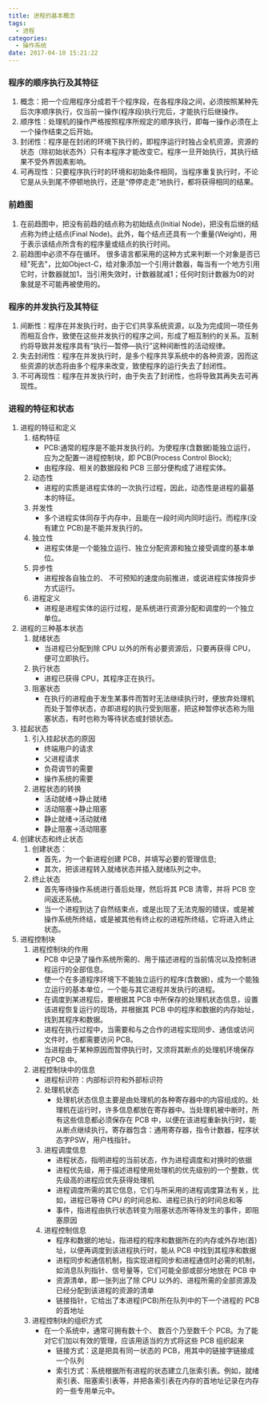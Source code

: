 ```yaml
---
title: 进程的基本概念
tags:
  - 进程
categories:
  - 操作系统
date: 2017-04-10 15:21:22
---
```

### 程序的顺序执行及其特征
1. 概念：把一个应用程序分成若干个程序段，在各程序段之间，必须按照某种先后次序顺序执行，仅当前一操作(程序段)执行完后，才能执行后继操作。
2. 顺序性：处理机的操作严格按照程序所规定的顺序执行，即每一操作必须在上一个操作结束之后开始。
3. 封闭性：程序是在封闭的环境下执行的，即程序运行时独占全机资源，资源的状态（除初始状态外）只有本程序才能改变它。程序一旦开始执行，其执行结果不受外界因素影响。
4. 可再现性：只要程序执行时的环境和初始条件相同，当程序重复执行时，不论它是从头到尾不停顿地执行，还是“停停走走”地执行，都将获得相同的结果。

<!-- more -->

### 前趋图
1. 在前趋图中，把没有前趋的结点称为初始结点(Initial Node)，把没有后继的结点称为终止结点(Final Node)。此外，每个结点还具有一个重量(Weight)，用于表示该结点所含有的程序量或结点的执行时间。
2. 前趋图中必须不存在循环。
很多语言都采用的这种方式来判断一个对象是否已经"死去"，比如Object-C，给对象添加一个引用计数器，每当有一个地方引用它时，计数器就加1，当引用失效时，计数器就减1；任何时刻计数器为0的对象就是不可能再被使用的。

### 程序的并发执行及其特征
1. 间断性：程序在并发执行时，由于它们共享系统资源，以及为完成同一项任务而相互合作，致使在这些并发执行的程序之间，形成了相互制约的关系。互制约将导致并发程序具有“执行—暂停—执行”这种间断性的活动规律。
2. 失去封闭性：程序在并发执行时，是多个程序共享系统中的各种资源，因而这些资源的状态将由多个程序来改变，致使程序的运行失去了封闭性。
3. 不可再现性：程序在并发执行时，由于失去了封闭性，也将导致其再失去可再现性。

### 进程的特征和状态
1. 进程的特征和定义
    1. 结构特征
        - PCB:通常的程序是不能并发执行的。为使程序(含数据)能独立运行，应为之配置一进程控制块，即 PCB(Process Control Block);
        - 由程序段、相关的数据段和 PCB 三部分便构成了进程实体。
    2. 动态性
        - 进程的实质是进程实体的一次执行过程，因此，动态性是进程的最基本的特征。
    3. 并发性
        - 多个进程实体同存于内存中，且能在一段时间内同时运行。而程序(没有建立 PCB)是不能并发执行的。
    4. 独立性
        - 进程实体是一个能独立运行、独立分配资源和独立接受调度的基本单位。
    5. 异步性
        - 进程按各自独立的、 不可预知的速度向前推进，或说进程实体按异步方式运行。
    6. 进程定义
        - 进程是进程实体的运行过程，是系统进行资源分配和调度的一个独立单位。
2. 进程的三种基本状态
    1. 就绪状态
        - 当进程已分配到除 CPU 以外的所有必要资源后，只要再获得 CPU，便可立即执行。
    2. 执行状态
        - 进程已获得 CPU，其程序正在执行。
    3. 阻塞状态
        - 在执行的进程由于发生某事件而暂时无法继续执行时，便放弃处理机而处于暂停状态，亦即进程的执行受到阻塞，把这种暂停状态称为阻塞状态，有时也称为等待状态或封锁状态。
3. 挂起状态
    1. 引入挂起状态的原因
        - 终端用户的请求
        - 父进程请求
        - 负荷调节的需要
        - 操作系统的需要
    2. 进程状态的转换
        - 活动就绪→静止就绪
        - 活动阻塞→静止阻塞
        - 静止就绪→活动就绪
        - 静止阻塞→活动阻塞
4. 创建状态和终止状态
    1. 创建状态：
        * 首先，为一个新进程创建 PCB，并填写必要的管理信息;
        * 其次，把该进程转入就绪状态并插入就绪队列之中。
    2. 终止状态
        * 首先等待操作系统进行善后处理，然后将其 PCB 清零，并将 PCB 空间返还系统。
        * 当一个进程到达了自然结束点，或是出现了无法克服的错误，或是被操作系统所终结，或是被其他有终止权的进程所终结，它将进入终止状态。
5. 进程控制块
    1. 进程控制块的作用
        - PCB 中记录了操作系统所需的、用于描述进程的当前情况以及控制进程运行的全部信息。
        - 使一个在多道程序环境下不能独立运行的程序(含数据)，成为一个能独立运行的基本单位，一个能与其它进程并发执行的进程。
        - 在调度到某进程后，要根据其 PCB 中所保存的处理机状态信息，设置该进程恢复运行的现场，并根据其 PCB 中的程序和数据的内存始址，找到其程序和数据。
        - 进程在执行过程中，当需要和与之合作的进程实现同步、通信或访问文件时，也都需要访问 PCB。
        - 当进程由于某种原因而暂停执行时，又须将其断点的处理机环境保存在PCB 中。
    2. 进程控制块中的信息
        - 进程标识符：内部标识符和外部标识符
        2. 处理机状态
            - 处理机状态信息主要是由处理机的各种寄存器中的内容组成的。处理机在运行时，许多信息都放在寄存器中。当处理机被中断时，所有这些信息都必须保存在 PCB 中，以便在该进程重新执行时，能从断点继续执行。寄存器包含：通用寄存器，指令计数器，程序状态字PSW，用户栈指针。
        3. 进程调度信息
            - 进程状态，指明进程的当前状态，作为进程调度和对换时的依据
            - 进程优先级，用于描述进程使用处理机的优先级别的一个整数，优先级高的进程应优先获得处理机
            - 进程调度所需的其它信息，它们与所采用的进程调度算法有关，比如，进程已等待 CPU 的时间总和、进程已执行的时间总和等
            - 事件，指进程由执行状态转变为阻塞状态所等待发生的事件，即阻塞原因
        4. 进程控制信息
            - 程序和数据的地址，指进程的程序和数据所在的内存或外存地(首)址，以便再调度到该进程执行时，能从 PCB 中找到其程序和数据
            - 进程同步和通信机制，指实现进程同步和进程通信时必需的机制，如消息队列指针、信号量等，它们可能全部或部分地放在 PCB 中
            - 资源清单，即一张列出了除 CPU 以外的、进程所需的全部资源及已经分配到该进程的资源的清单
            - 链接指针，它给出了本进程(PCB)所在队列中的下一个进程的 PCB 的首地址
    3. 进程控制块的组织方式
        * 在一个系统中，通常可拥有数十个、 数百个乃至数千个 PCB。为了能对它们加以有效的管理，应该用适当的方式将这些 PCB 组织起来
            - 链接方式：这是把具有同一状态的 PCB，用其中的链接字链接成一个队列
            - 索引方式：系统根据所有进程的状态建立几张索引表。例如，就绪索引表、阻塞索引表等，并把各索引表在内存的首地址记录在内存的一些专用单元中。